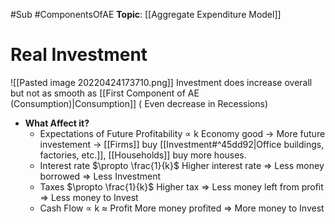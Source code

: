 #Sub
#ComponentsOfAE
**Topic**: [[Aggregate Expenditure Model]]

# Real Investment
![[Pasted image 20220424173710.png]]
Investment does increase overall but not as smooth as [[First Component of AE (Consumption)|Consumption]] ( Even decrease in Recessions)

- **What Affect it?**
	- Expectations of Future Profitability $\propto$ k
		Economy good -> More future investement -> [[Firms]] buy [[Investment#^45dd92|Office buildings, factories, etc.]], [[Households]] buy more houses.
	- Interest rate $\propto \frac{1}{k}$
		Higher interest rate => Less money borrowed => Less Investment
	- Taxes $\propto \frac{1}{k}$
		Higher tax => Less money left from profit => Less money to Invest
	- Cash Flow $\propto$ k
		$\approx$ Profit
		More money profited => More money to Invest